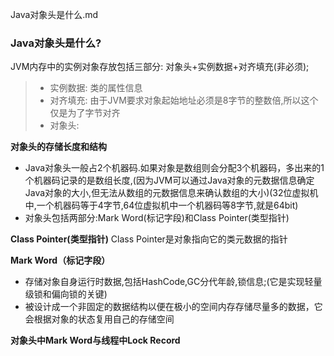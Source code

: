 Java对象头是什么.md


### Java对象头是什么?

JVM内存中的实例对象存放包括三部分:  对象头+实例数据+对齐填充(非必须);
> - 实例数据: 类的属性信息
> - 对齐填充: 由于JVM要求对象起始地址必须是8字节的整数倍,所以这个仅是为了字节对齐
> - 对象头:

**对象头的存储长度和结构**
- Java对象头一般占2个机器码.如果对象是数组则会分配3个机器码，多出来的1个机器码记录的是数组长度,(因为JVM可以通过Java对象的元数据信息确定Java对象的大小,但无法从数组的元数据信息来确认数组的大小)(32位虚拟机中,一个机器码等于4字节,64位虚拟机中一个机器码等8字节,就是64bit)
- 对象头包括两部分:Mark Word(标记字段)和Class Pointer(类型指针) 

**Class Pointer(类型指针)**
Class Pointer是对象指向它的类元数据的指针

**Mark Word（标记字段）**
- 存储对象自身运行时数据,包括HashCode,GC分代年龄,锁信息;(它是实现轻量级锁和偏向锁的关键)
- 被设计成一个非固定的数据结构以便在极小的空间内存存储尽量多的数据，它会根据对象的状态复用自己的存储空间

**对象头中Mark Word与线程中Lock Record**
